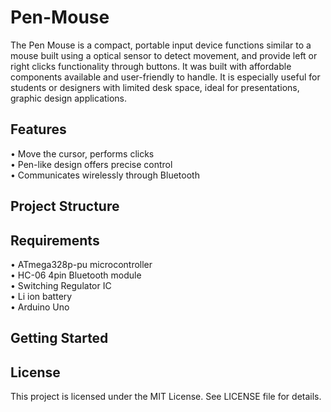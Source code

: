 # Pen-Mouse
The Pen Mouse is a compact, portable input device functions similar to a mouse built using a optical sensor to detect movement, and provide left or right clicks functionality through buttons. It was built with affordable components available and user-friendly to handle. It is especially useful for students or designers with limited desk space, ideal for presentations, graphic design applications.
## Features
• Move the cursor, performs clicks <br>
• Pen-like design offers precise control <br>
• Communicates wirelessly through Bluetooth
## Project Structure
## Requirements
• ATmega328p-pu microcontroller <br>
• HC-06 4pin Bluetooth module <br>
• Switching Regulator IC <br>
• Li ion battery <br>
• Arduino Uno 
## Getting Started
## License
This project is licensed under the MIT License. See LICENSE file for details.
